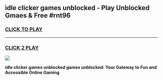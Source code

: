 
## idle clicker games unblocked - Play Unblocked Gmaes & Free #rnt96
<h3>
<a href="https://news.freeplayer.one?title=idle_clicker_games_unblocked&ref=26F">CLICK TO PLAY</a></h3>
<hr>

<h3>
<a href="https://news.freeplayer.one?title=idle_clicker_games_unblocked&ref=26F">CLICK 2 PLAY</a>
  
</h3>

<a href="https://news.freeplayer.one?title=idle_clicker_games_unblocked&ref=26F/"><img src="https://clearcache.store/games.png"></a>


**idle clicker games unblocked games unblocked: Your Gateway to Fun and Accessible Online Gaming**
